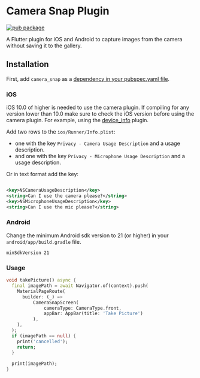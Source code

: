 # Camera Snap Plugin

[![pub package](https://img.shields.io/pub/v/camera_snap.svg)](https://pub.dev/packages/camera_snap)

A Flutter plugin for iOS and Android to capture images from the camera without saving it to the gallery.

## Installation

First, add `camera_snap` as a [dependency in your pubspec.yaml file](https://flutter.dev/using-packages/).

### iOS

iOS 10.0 of higher is needed to use the camera plugin. If compiling for any version lower than 10.0 make sure to check
the iOS version before using the camera plugin. For example, using
the [device_info](https://pub.dev/packages/device_info) plugin.

Add two rows to the `ios/Runner/Info.plist`:

* one with the key `Privacy - Camera Usage Description` and a usage description.
* and one with the key `Privacy - Microphone Usage Description` and a usage description.

Or in text format add the key:

```xml

<key>NSCameraUsageDescription</key>
<string>Can I use the camera please?</string>
<key>NSMicrophoneUsageDescription</key>
<string>Can I use the mic please?</string>
```

### Android

Change the minimum Android sdk version to 21 (or higher) in your `android/app/build.gradle` file.

```
minSdkVersion 21
```

### Usage

```dart
void takePicture() async {
  final imagePath = await Navigator.of(context).push(
    MaterialPageRoute(
      builder: (_) =>
          CameraSnapScreen(
              cameraType: CameraType.front,
              appBar: AppBar(title: 'Take Picture')
          ),
    ),
  );
  if (imagePath == null) {
    print('cancelled');
    return;
  }
  
  print(imagePath);
}
```
